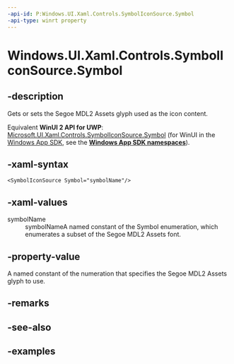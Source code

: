 ```yaml
---
-api-id: P:Windows.UI.Xaml.Controls.SymbolIconSource.Symbol
-api-type: winrt property
---
```


<!-- Property syntax.
public Symbol Symbol { get;  set; }
-->

# Windows.UI.Xaml.Controls.SymbolIconSource.Symbol

## -description

Gets or sets the Segoe MDL2 Assets glyph used as the icon content.

Equivalent **WinUI 2 API for UWP**: [Microsoft.UI.Xaml.Controls.SymbolIconSource.Symbol](/windows/winui/api/microsoft.ui.xaml.controls.symboliconsource.symbol) (for WinUI in the [Windows App SDK](/windows/apps/windows-app-sdk/), see the **[Windows App SDK namespaces](/windows/windows-app-sdk/api/winrt/)**).

## -xaml-syntax

```xaml
<SymbolIconSource Symbol="symbolName"/>
```

## -xaml-values

<dl><dt>symbolName</dt><dd>symbolNameA named constant of the Symbol enumeration, which enumerates a subset of the Segoe MDL2 Assets font.</dd>
</dl>

## -property-value

A named constant of the numeration that specifies the Segoe MDL2 Assets glyph to use.

## -remarks

## -see-also

## -examples

